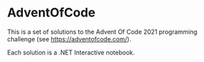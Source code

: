 # AdventOfCode

This is a set of solutions to the Advent Of Code 2021 programming challenge (see https://adventofcode.com/).

Each solution is a .NET Interactive notebook.

